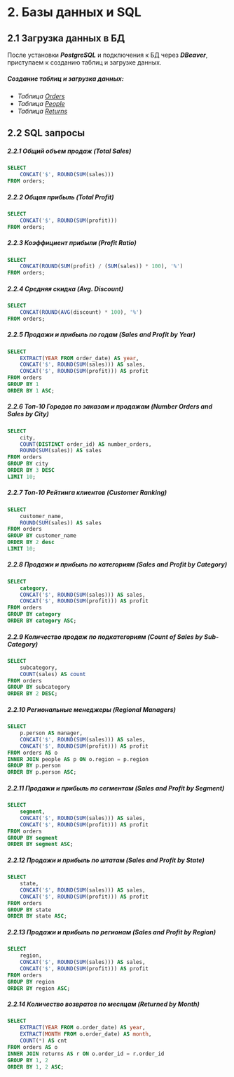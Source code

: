 # 2. Базы данных и SQL
## 2.1 Загрузка данных в БД
После установки ***PostgreSQL*** и подключения к БД через ***DBeaver***, приступаем к созданию таблиц и загрузке данных.
##### Создание таблиц и загрузка данных:
- _Таблица [Orders](data/orders.sql)_
- _Таблица [People](data/people.sql)_
- _Таблица [Returns](data/returns.sql)_

## 2.2 SQL запросы
##### 2.2.1 Общий объем продаж (Total Sales)

```sql
SELECT 
    CONCAT('$', ROUND(SUM(sales)))
FROM orders;
  ```
  
##### 2.2.2 Общая прибыль (Total Profit)

```sql
SELECT 
    CONCAT('$', ROUND(SUM(profit)))
FROM orders;
```

##### 2.2.3 Коэффициент прибыли (Profit Ratio)

```sql
SELECT 
    CONCAT(ROUND(SUM(profit) / (SUM(sales)) * 100), '%')
FROM orders;
```

##### 2.2.4 Средняя скидка (Avg. Discount)

```sql
SELECT 
    CONCAT(ROUND(AVG(discount) * 100), '%')
FROM orders;
```

##### 2.2.5 Продажи и прибыль по годам (Sales and Profit by Year)

```sql
SELECT 
    EXTRACT(YEAR FROM order_date) AS year,
    CONCAT('$', ROUND(SUM(sales))) AS sales,
    CONCAT('$', ROUND(SUM(profit))) AS profit
FROM orders
GROUP BY 1
ORDER BY 1 ASC;
```

##### 2.2.6 Топ-10 Городов по заказам и продажам (Number Orders and Sales by City)

```sql
SELECT 
    city,
    COUNT(DISTINCT order_id) AS number_orders,
    ROUND(SUM(sales)) AS sales
FROM orders
GROUP BY city
ORDER BY 3 DESC
LIMIT 10;
```

##### 2.2.7 Топ-10 Рейтинга клиентов (Customer Ranking)

```sql
SELECT 
    customer_name,
    ROUND(SUM(sales)) AS sales
FROM orders
GROUP BY customer_name
ORDER BY 2 desc
LIMIT 10;
```

##### 2.2.8 Продажи и прибыль по категориям (Sales and Profit by Category)

```sql
SELECT
    category,
    CONCAT('$', ROUND(SUM(sales))) AS sales,
    CONCAT('$', ROUND(SUM(profit))) AS profit
FROM orders
GROUP BY category
ORDER BY category ASC;
```

##### 2.2.9 Количество продаж по подкатегориям (Count of Sales by Sub-Category)

```sql
SELECT
    subcategory,
    COUNT(sales) AS count
FROM orders
GROUP BY subcategory
ORDER BY 2 DESC;
```

##### 2.2.10 Региональные менеджеры (Regional Managers)

```sql
SELECT 
    p.person AS manager,
    CONCAT('$', ROUND(SUM(sales))) AS sales,
    CONCAT('$', ROUND(SUM(profit))) AS profit
FROM orders AS o
INNER JOIN people AS p ON o.region = p.region
GROUP BY p.person
ORDER BY p.person ASC;
```

##### 2.2.11 Продажи и прибыль по сегментам (Sales and Profit by Segment)

```sql
SELECT 
    segment,
    CONCAT('$', ROUND(SUM(sales))) AS sales,
    CONCAT('$', ROUND(SUM(profit))) AS profit
FROM orders
GROUP BY segment
ORDER BY segment ASC;
```

##### 2.2.12 Продажи и прибыль по штатам (Sales and Profit by State)

```sql
SELECT 
    state,
    CONCAT('$', ROUND(SUM(sales))) AS sales,
    CONCAT('$', ROUND(SUM(profit))) AS profit
FROM orders
GROUP BY state
ORDER BY state ASC;
```

##### 2.2.13 Продажи и прибыль по регионам (Sales and Profit by Region)

```sql
SELECT 
    region,
    CONCAT('$', ROUND(SUM(sales))) AS sales,
    CONCAT('$', ROUND(SUM(profit))) AS profit
FROM orders
GROUP BY region
ORDER BY region ASC;
```

##### 2.2.14 Количество возвратов по месяцам (Returned by Month)

```sql
SELECT	
    EXTRACT(YEAR FROM o.order_date) AS year,
    EXTRACT(MONTH FROM o.order_date) AS month,
    COUNT(*) AS cnt
FROM orders AS o
INNER JOIN returns AS r ON o.order_id = r.order_id
GROUP BY 1, 2
ORDER BY 1, 2 ASC;
```

